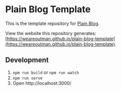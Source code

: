 # Plain Blog Template

This is the template repository for [Plain Blog](https://github.com/weareoutman/plain-blog).

View the website this repository generates: [https://weareoutman.github.io/plain-blog-template](https://weareoutman.github.io/plain-blog-template).

## Development

1. `npm run build` or `npm run watch`
2. `npm run serve`
3. Open http://localhost:3000/
